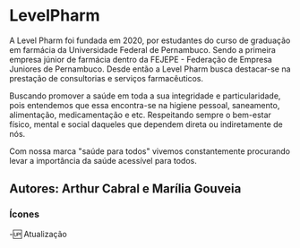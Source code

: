 # LevelPharm


A Level Pharm foi fundada em 2020, por estudantes do curso de graduação em farmácia da Universidade Federal de Pernambuco. 
Sendo a primeira empresa júnior de farmácia dentro da FEJEPE - Federação de Empresa Juniores de Pernambuco.
Desde então a Level Pharm busca destacar-se na prestação de consultorias e serviços farmacêuticos. 

Buscando promover a saúde em toda a sua integridade e particularidade, pois entendemos que essa encontra-se na higiene pessoal, saneamento, alimentação, medicamentação e etc. 
Respeitando sempre o bem-estar físico, mental e social daqueles que dependem direta ou indiretamente de nós.

​Com nossa marca "saúde para todos" vivemos constantemente procurando levar a importância da saúde acessível para todos.

## Autores: Arthur Cabral e Marília Gouveia

### Ícones

-🆙 Atualização
